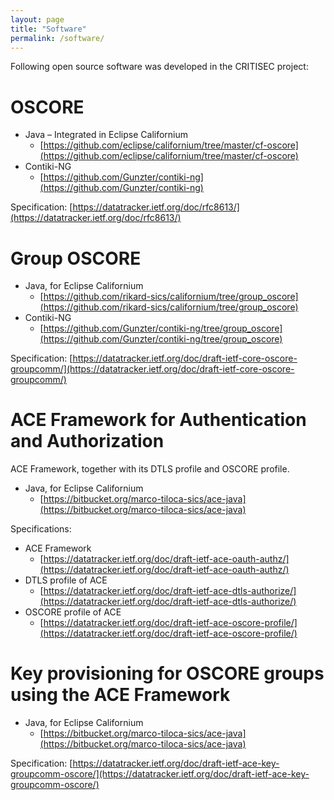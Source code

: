 ```yaml
---
layout: page
title: "Software"
permalink: /software/
---
```


Following open source software was developed in the CRITISEC project:

# OSCORE

* Java – Integrated in Eclipse Californium
  - [https://github.com/eclipse/californium/tree/master/cf-oscore](https://github.com/eclipse/californium/tree/master/cf-oscore)
* Contiki-NG
  - [https://github.com/Gunzter/contiki-ng](https://github.com/Gunzter/contiki-ng)

Specification: [https://datatracker.ietf.org/doc/rfc8613/](https://datatracker.ietf.org/doc/rfc8613/)

# Group OSCORE

* Java, for Eclipse Californium
  - [https://github.com/rikard-sics/californium/tree/group_oscore](https://github.com/rikard-sics/californium/tree/group_oscore)
* Contiki-NG
  - [https://github.com/Gunzter/contiki-ng/tree/group_oscore](https://github.com/Gunzter/contiki-ng/tree/group_oscore)
  
Specification: [https://datatracker.ietf.org/doc/draft-ietf-core-oscore-groupcomm/](https://datatracker.ietf.org/doc/draft-ietf-core-oscore-groupcomm/)
  
# ACE Framework for Authentication and Authorization

ACE Framework, together with its DTLS profile and OSCORE profile.

* Java, for Eclipse Californium
  - [https://bitbucket.org/marco-tiloca-sics/ace-java](https://bitbucket.org/marco-tiloca-sics/ace-java)

Specifications:

* ACE Framework
  - [https://datatracker.ietf.org/doc/draft-ietf-ace-oauth-authz/](https://datatracker.ietf.org/doc/draft-ietf-ace-oauth-authz/)
* DTLS profile of ACE
  - [https://datatracker.ietf.org/doc/draft-ietf-ace-dtls-authorize/](https://datatracker.ietf.org/doc/draft-ietf-ace-dtls-authorize/)
* OSCORE profile of ACE
  - [https://datatracker.ietf.org/doc/draft-ietf-ace-oscore-profile/](https://datatracker.ietf.org/doc/draft-ietf-ace-oscore-profile/)

# Key provisioning for OSCORE groups using the ACE Framework

* Java, for Eclipse Californium
  - [https://bitbucket.org/marco-tiloca-sics/ace-java](https://bitbucket.org/marco-tiloca-sics/ace-java)
  
Specification: [https://datatracker.ietf.org/doc/draft-ietf-ace-key-groupcomm-oscore/](https://datatracker.ietf.org/doc/draft-ietf-ace-key-groupcomm-oscore/)
